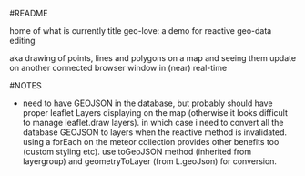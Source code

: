 #README

home of what is currently title geo-love: a demo for reactive geo-data editing

aka drawing of points, lines and polygons on a map and seeing them update on another connected browser window in (near) real-time


#NOTES

- need to have GEOJSON in the database, but probably should have proper leaflet Layers displaying on the map (otherwise it looks difficult to manage leaflet.draw layers). in which case i need to convert all the database GEOJSON to layers when the reactive method is invalidated. using a forEach on the meteor collection provides other benefits too (custom styling etc). use toGeoJSON method (inherited from layergroup) and geometryToLayer (from L.geoJson) for conversion.